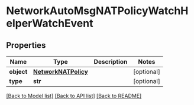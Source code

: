 # NetworkAutoMsgNATPolicyWatchHelperWatchEvent

## Properties
Name | Type | Description | Notes
------------ | ------------- | ------------- | -------------
**object** | [**NetworkNATPolicy**](NetworkNATPolicy.md) |  | [optional] 
**type** | **str** |  | [optional] 

[[Back to Model list]](../README.md#documentation-for-models) [[Back to API list]](../README.md#documentation-for-api-endpoints) [[Back to README]](../README.md)


